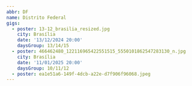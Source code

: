 ```yaml
---
abbr: DF
name: Distrito Federal
gigs:
  - poster: 13-12_brasilia_resized.jpg
    city: Brasília
    date: '13/12/2024 20:00'
    daysGroup: 13/14/15
  - poster: 466462480_122116965422551515_5550101862547283130_n.jpg
    city: Brasília
    date: '11/01/2025 20:00'
    daysGroup: 10/11/12
  - poster: ea1e51a6-149f-4dcb-a22e-d7f906f96068.jpeg
---
```


